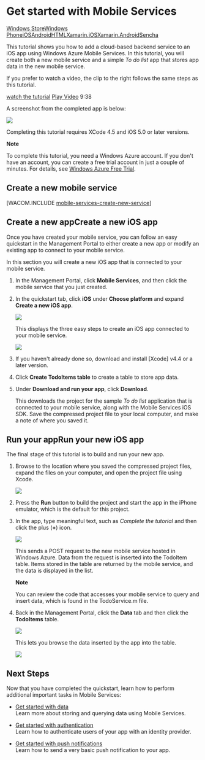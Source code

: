 <properties linkid="develop-mobile-tutorials-get-started-ios" urlDisplayName="Get Started (iOS)" pageTitle="Get Started with Windows Azure Mobile Services for iOS apps" metaKeywords="Windows Azure iOS application, mobile service iOS, getting started Azure iOS" description="Follow this tutorial to get started using Windows Azure Mobile Services for iOS development. " metaCanonical="" services="" documentationCenter="Mobile" title="Get started with Mobile Services" authors=""  solutions="" writer="glenga" manager="" editor=""  />

 


# <a name="getting-started"> </a>Get started with Mobile Services
<div class="dev-center-tutorial-selector sublanding"><a href="/en-us/develop/mobile/tutorials/get-started" title="Windows Store">Windows Store</a><a href="/en-us/develop/mobile/tutorials/get-started-wp8" title="Windows Phone">Windows Phone</a><a href="/en-us/develop/mobile/tutorials/get-started-ios" title="iOS" class="current">iOS</a><a href="/en-us/develop/mobile/tutorials/get-started-android" title="Android">Android</a><a href="/en-us/develop/mobile/tutorials/get-started-html" title="HTML">HTML</a><a href="/en-us/develop/mobile/tutorials/get-started-xamarin-ios" title="Xamarin.iOS">Xamarin.iOS</a><a href="/en-us/develop/mobile/tutorials/get-started-xamarin-android" title="Xamarin.Android">Xamarin.Android</a><a href="/en-us/develop/mobile/tutorials/get-started-sencha/" title="Sencha">Sencha</a></div>
<div class="dev-onpage-video-clear clearfix">
<div class="dev-onpage-left-content">
<p>This tutorial shows you how to add a cloud-based backend service to an iOS app using Windows Azure Mobile Services. In this tutorial, you will create both a new mobile service and a simple <em>To do list</em> app that stores app data in the new mobile service.</p>
<p>If you prefer to watch a video, the clip to the right follows the same steps as this tutorial.</p>
</div>
<div class="dev-onpage-video-wrapper"><a href="http://channel9.msdn.com/Series/Windows-Azure-Mobile-Services/iOS-Creating-your-first-app-using-the-Windows-Azure-Mobile-Services-Quickstart" target="_blank" class="label">watch the tutorial</a> <a style="background-image: url('/media/devcenter/mobile/videos/get-started-ios-180x120.png') !important;" href="http://channel9.msdn.com/Series/Windows-Azure-Mobile-Services/iOS-Creating-your-first-app-using-the-Windows-Azure-Mobile-Services-Quickstart" target="_blank" class="dev-onpage-video"><span class="icon">Play Video</span></a> <span class="time">9:38</span></div>
</div>

A screenshot from the completed app is below:

![][0]

Completing this tutorial requires XCode 4.5 and iOS 5.0 or later versions. 

<div class="dev-callout"><strong>Note</strong> <p>To complete this tutorial, you need a Windows Azure account. If you don't have an account, you can create a free trial account in just a couple of minutes. For details, see <a href="http://www.windowsazure.com/en-us/pricing/free-trial/?WT.mc_id=AE564AB28&amp;returnurl=http%3A%2F%2Fwww.windowsazure.com%2Fen-us%2Fdevelop%2Fmobile%2Ftutorials%2Fget-started-ios%2F" target="_blank">Windows Azure Free Trial</a>.</p></div>

## <a name="create-new-service"> </a>Create a new mobile service

[WACOM.INCLUDE [mobile-services-create-new-service](../includes/mobile-services-create-new-service.md)]

<h2><span class="short-header">Create a new app</span>Create a new iOS app</h2>

Once you have created your mobile service, you can follow an easy quickstart in the Management Portal to either create a new app or modify an existing app to connect to your mobile service. 

In this section you will create a new iOS app that is connected to your mobile service.

1.  In the Management Portal, click **Mobile Services**, and then click the mobile service that you just created.

2. In the quickstart tab, click **iOS** under **Choose platform** and expand **Create a new iOS app**.

   	![][6]

   	This displays the three easy steps to create an iOS app connected to your mobile service.

  	![][7]

3. If you haven't already done so, download and install [Xcode] v4.4 or a later version.

4. Click **Create TodoItems table** to create a table to store app data.

5. Under **Download and run your app**, click **Download**. 

  	This downloads the project for the sample _To do list_ application that is connected to your mobile service, along with the Mobile Services iOS SDK. Save the compressed project file to your local computer, and make a note of where you saved it.

<h2><span class="short-header">Run your app</span>Run your new iOS app</h2>

The final stage of this tutorial is to build and run your new app.

1. Browse to the location where you saved the compressed project files, expand the files on your computer, and open the project file using Xcode.

   	![][8]

2. Press the **Run** button to build the project and start the app in the iPhone emulator, which is the default for this project.

3. In the app, type meaningful text, such as _Complete the tutorial_ and then click the plus (**+**) icon.

   	![][10]

   	This sends a POST request to the new mobile service hosted in Windows Azure. Data from the request is inserted into the TodoItem table. Items stored in the table are returned by the mobile service, and the data is displayed in the list.

	<div class="dev-callout"> 
	<b>Note</b> 
   	<p>You can review the code that accesses your mobile service to query and insert data, which is found in the TodoService.m file.</p> 
 	</div>

4. Back in the Management Portal, click the **Data** tab and then click the **TodoItems** table.

   	![][11]

   	This lets you browse the data inserted by the app into the table.

   	![][12]

## <a name="next-steps"> </a>Next Steps
Now that you have completed the quickstart, learn how to perform additional important tasks in Mobile Services: 

* [Get started with data]
  <br/>Learn more about storing and querying data using Mobile Services.

* [Get started with authentication]
  <br/>Learn how to authenticate users of your app with an identity provider.

* [Get started with push notifications] 
  <br/>Learn how to send a very basic push notification to your app.


<!-- Anchors. -->
[Getting started with Mobile Services]:#getting-started
[Create a new mobile service]:#create-new-service
[Define the mobile service instance]:#define-mobile-service-instance
[Next Steps]:#next-steps

<!-- Images. -->
[0]: ./media/mobile-services-ios-get-started/mobile-quickstart-completed-ios.png





[6]: ./media/mobile-services-ios-get-started/mobile-portal-quickstart-ios.png
[7]: ./media/mobile-services-ios-get-started/mobile-quickstart-steps-ios.png
[8]: ./media/mobile-services-ios-get-started/mobile-xcode-project.png

[10]: ./media/mobile-services-ios-get-started/mobile-quickstart-startup-ios.png
[11]: ./media/mobile-services-ios-get-started/mobile-data-tab.png
[12]: ./media/mobile-services-ios-get-started/mobile-data-browse.png


<!-- URLs. -->
[Get started with data]: /en-us/develop/mobile/tutorials/get-started-with-data-ios
[Get started with authentication]: /en-us/develop/mobile/tutorials/get-started-with-users-ios
[Get started with push notifications]: /en-us/develop/mobile/tutorials/get-started-with-push-ios

[Mobile Services iOS SDK]: https://go.microsoft.com/fwLink/p/?LinkID=266533

[Management Portal]: https://manage.windowsazure.com/

